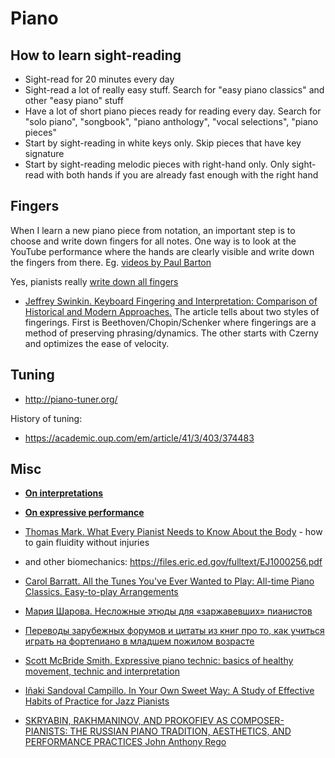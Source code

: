 Piano
===

How to learn sight-reading
---

- Sight-read for 20 minutes every day
- Sight-read a lot of really easy stuff. Search for "easy piano classics" and other "easy piano" stuff
- Have a lot of short piano pieces ready for reading every day. Search for "solo piano", "songbook", "piano anthology", "vocal selections", "piano pieces"
- Start by sight-reading in white keys only. Skip pieces that have key signature
- Start by sight-reading melodic pieces with right-hand only. Only sight-read with both hands if you are already fast enough with the right hand


Fingers
---

When I learn a new piano piece from notation, an important step is to choose and write down fingers for all notes. One way is to look at the YouTube performance where the hands are clearly visible and write down the fingers from there. Eg. [videos by Paul Barton](https://www.youtube.com/@PaulBartonPiano/videos)

Yes, pianists really [write down all fingers](https://www.youtube.com/watch?v=ir1G0RyWZfg)

- [Jeffrey Swinkin. Keyboard Fingering and Interpretation: Comparison of Historical and Modern Approaches.](https://scholarship.claremont.edu/cgi/viewcontent.cgi?article=1210&context=ppr) The article tells about two styles of fingerings. First is Beethoven/Chopin/Schenker where fingerings are a method of preserving phrasing/dynamics. The other starts with Czerny and optimizes the ease of velocity.

Tuning
---

- http://piano-tuner.org/


History of tuning:
- https://academic.oup.com/em/article/41/3/403/374483

Misc
---

- [**On interpretations**](beethoven_op10no1mov1.md)

- [**On expressive performance**](research.md#expressive-performance) 

- [Thomas Mark. What Every Pianist Needs to Know About the Body](https://amzn.to/36ev1fx) - how to gain fluidity without injuries
 - and other biomechanics: https://files.eric.ed.gov/fulltext/EJ1000256.pdf

- [Carol Barratt. All the Tunes You've Ever Wanted to Play: All-time Piano Classics. Easy-to-play Arrangements](https://www.amazon.com/Tunes-Youve-Wanted-Easy-play/dp/0711976627)

- [Мария Шарова. Несложные этюды для «заржавевших» пианистов](http://chtoigrat.com/etudi-dlya-zarzhavevshix-pianistov/)

- [Переводы зарубежных форумов и цитаты из книг про то, как учиться играть на фортепиано в младшем пожилом возрасте](https://soltem.livejournal.com/)

- [Scott McBride Smith. Expressive piano technic: basics of healthy movement, technic and interpretation](https://dergipark.org.tr/en/download/article-file/1922155)

- [Iñaki Sandoval Campillo. In Your Own Sweet Way: A Study of Effective Habits of Practice for Jazz Pianists](https://www.tdx.cat/bitstream/handle/10803/129393/isc1de1.pdf)

- [SKRYABIN, RAKHMANINOV, AND PROKOFIEV
AS COMPOSER-PIANISTS:
THE RUSSIAN PIANO TRADITION, AESTHETICS,
AND PERFORMANCE PRACTICES
John Anthony Rego](https://www.cglib.org/wp-content/uploads/cglib.org/Musicology/Skryabin,%20Rakhmaninov,%20and%20Prokofiev%20as%20composer-pianists%20the%20russian%20piano%20tradition,%20aesthetics,%20and%20performance%20practices.pdf)
